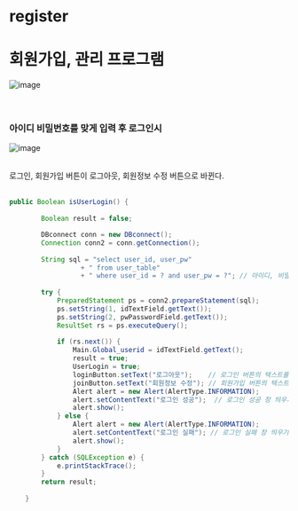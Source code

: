 # register
# 회원가입, 관리 프로그램
![image](https://github.com/gkstmdrb/register/assets/114748816/a78ce054-f743-4bd3-ba44-7f626e1a2990) <br><br><br>
### 아이디 비밀번호를 맞게 입력 후 로그인시
![image](https://github.com/gkstmdrb/register/assets/114748816/66d6cf9a-3833-47ba-9efb-e077ca0e01b6) <br><br>

로그인, 회원가입 버튼이 로그아웃, 회원정보 수정 버튼으로 바뀐다. <br><br>

``` java
public Boolean isUserLogin() {
		
		Boolean result = false;

		DBconnect conn = new DBconnect();
		Connection conn2 = conn.getConnection();
		
		String sql = "select user_id, user_pw"
				  + " from user_table"
				  + " where user_id = ? and user_pw = ?"; // 아이디, 비밀번호의 값이 테이블의 값과 일치한다면 user_id, user_pw 조회
		
		try {
			PreparedStatement ps = conn2.prepareStatement(sql);
			ps.setString(1, idTextField.getText());
			ps.setString(2, pwPasswordField.getText());
			ResultSet rs = ps.executeQuery();
			
			if (rs.next()) {
				Main.Global_userid = idTextField.getText();
				result = true;
				UserLogin = true;
				loginButton.setText("로그아웃");    // 로그인 버튼의 텍스트를 로그아웃으로 변경
				joinButton.setText("회원정보 수정"); // 회원가입 버튼의 텍스트를 회원정보 수정으로 변경
				Alert alert = new Alert(AlertType.INFORMATION);
				alert.setContentText("로그인 성공");  // 로그인 성공 창 띄우기
				alert.show();
			} else {
				Alert alert = new Alert(AlertType.INFORMATION);
				alert.setContentText("로그인 실패"); // 로그인 실패 창 띄우기
				alert.show();
			}
		} catch (SQLException e) {
			e.printStackTrace();
		}
		return result;
		
	}
```
